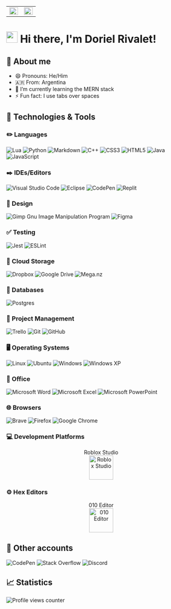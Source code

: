<table><tr><td valign="top" width="50%">

<img src="https://github-readme-stats.vercel.app/api?username=dorielrivalet&show_icons=true&theme=react&&hide_border=true" align="left" style="width: 100%" />

</td><td valign="top" width="50%">

<img src="https://github-readme-streak-stats.herokuapp.com/?user=dorielrivalet&&theme=react&&hide_border=true&layout=compact" align="left" style="width: 100%" />

</td></tr></table>

# <img src="https://raw.githubusercontent.com/MartinHeinz/MartinHeinz/master/wave.gif" width="30px"> Hi there, I'm Doriel Rivalet!

## 📝 About me

- 😄 Pronouns: He/Him
- 🇦🇷 From: Argentina
- 🌱 I’m currently learning the MERN stack
- ⚡ Fun fact: I use tabs over spaces

## 🔧 Technologies & Tools

### ✏️ Languages

![Lua](https://img.shields.io/badge/lua-%232C2D72.svg?style=flat-square&logo=lua&logoColor=white)
![Python](https://img.shields.io/badge/python-3670A0?style=flat-square&logo=python&logoColor=ffdd54)
![Markdown](https://img.shields.io/badge/markdown-%23000000.svg?style=flat-square&logo=markdown&logoColor=white)
![C++](https://img.shields.io/badge/c++-%2300599C.svg?style=flat-square&logo=c%2B%2B&logoColor=white)
![CSS3](https://img.shields.io/badge/css3-%231572B6.svg?style=flat-square&logo=css3&logoColor=white)
![HTML5](https://img.shields.io/badge/html5-%23E34F26.svg?style=flat-square&logo=html5&logoColor=white)
![Java](https://img.shields.io/badge/java-%23ED8B00.svg?style=flat-square&logo=java&logoColor=white)
![JavaScript](https://img.shields.io/badge/javascript-%23323330.svg?style=flat-square&logo=javascript&logoColor=%23F7DF1E)

### ✒️ IDEs/Editors

![Visual Studio Code](https://img.shields.io/badge/Visual%20Studio%20Code-0078d7.svg?style=flat-square&logo=visual-studio-code&logoColor=white)
![Eclipse](https://img.shields.io/badge/Eclipse-FE7A16.svg?style=flat-square&logo=Eclipse&logoColor=white)
![CodePen](https://img.shields.io/badge/CodePen-white?style=flat-square&logo=codepen&logoColor=black)
![Replit](https://img.shields.io/badge/Replit-DD1200?style=flat-square&logo=Replit&logoColor=white)

### 🎨 Design

![Gimp Gnu Image Manipulation Program](https://img.shields.io/badge/Gimp-657D8B?style=flat-square&logo=gimp&logoColor=FFFFFF)
![Figma](https://img.shields.io/badge/figma-%23F24E1E.svg?style=flat-square&logo=figma&logoColor=white)

### ✅ Testing

![Jest](https://img.shields.io/badge/-jest-%23C21325?style=flat-square&logo=jest&logoColor=white)
![ESLint](https://img.shields.io/badge/ESLint-4B3263?style=flat-square&logo=eslint&logoColor=white)

### 👜 Cloud Storage

![Dropbox](https://img.shields.io/badge/Dropbox-%233B4D98.svg?style=flat-square&logo=Dropbox&logoColor=white)
![Google Drive](https://img.shields.io/badge/Google%20Drive-4285F4?style=flat-square&logo=googledrive&logoColor=white)
![Mega.nz](https://img.shields.io/badge/Mega-%23D90007.svg?style=flat-square&logo=Mega&logoColor=white)

### 💾 Databases

![Postgres](https://img.shields.io/badge/postgres-%23316192.svg?style=flat-square&logo=postgresql&logoColor=white)

### 📑 Project Management

![Trello](https://img.shields.io/badge/Trello-%23026AA7.svg?style=flat-square&logo=Trello&logoColor=white)
![Git](https://img.shields.io/badge/git-%23F05033.svg?style=flat-square&logo=git&logoColor=white)
![GitHub](https://img.shields.io/badge/github-%23121011.svg?style=flat-square&logo=github&logoColor=white)

### 🖥️ Operating Systems

![Linux](https://img.shields.io/badge/Linux-FCC624?style=flat-square&logo=linux&logoColor=black)
![Ubuntu](https://img.shields.io/badge/Ubuntu-E95420?style=fflat-square&logo=ubuntu&logoColor=white)
![Windows](https://img.shields.io/badge/Windows-0078D6?style=flat-square&logo=windows&logoColor=white)
![Windows XP](https://img.shields.io/badge/Windows%20xp-003399?style=flat-square&logo=windowsxp&logoColor=white)

### 🏢 Office

![Microsoft Word](https://img.shields.io/badge/Microsoft_Word-2B579A?style=flat-square&logo=microsoft-word&logoColor=white)
![Microsoft Excel](https://img.shields.io/badge/Microsoft_Excel-2B579A?style=flat-square&logo=microsoft-excel&logoColor=white)
![Microsoft PowerPoint](https://img.shields.io/badge/Microsoft_PowerPoint-B7472A?style=flat-square&logo=microsoft-powerpoint&logoColor=white)

### 🌐 Browsers

![Brave](https://img.shields.io/badge/Brave-FB542B?style=flat-square&logo=Brave&logoColor=white)
![Firefox](https://img.shields.io/badge/Firefox-FF7139?style=flat-square&logo=Firefox-Browser&logoColor=white)
![Google Chrome](https://img.shields.io/badge/Google%20Chrome-4285F4?style=flat-square&logo=GoogleChrome&logoColor=white)

### 💻 Development Platforms

<p style="text-align: center">Roblox Studio<br>
  <img alt="Roblox Studio" title="Roblox Studio" width="64" height="64" src="https://static.wikia.nocookie.net/logopedia/images/9/97/Roblox_Studio_2017.svg/revision/latest/scale-to-width-down/200?cb=20210521002548" />
</p>

### ⚙️ Hex Editors

<p style="text-align: center">010 Editor<br>
  <img alt="010 Editor" title="010 Editor" width="64" height="64" src="https://insmac.org/uploads/posts/2018-10/1539323096_010-editor.png" />
</p>

## 👥 Other accounts

![CodePen](https://img.shields.io/badge/Codepen-000000?style=flat-square&logo=codepen&logoColor=white)
![Stack Overflow](https://img.shields.io/badge/-Stackoverflow-FE7A16?style=flat-square&logo=stack-overflow&logoColor=white)
![Discord](https://img.shields.io/badge/-Discord-5865F2?style=flat-square&logo=discord&logoColor=white)

## 📈 Statistics

![Profile views counter](https://komarev.com/ghpvc/?username=dorielrivalet&&style=flat-square)

<!--
**DorielRivalet/dorielrivalet** is a ✨ _special_ ✨ repository because its `README.md` (this file) appears on your GitHub profile.

Here are some ideas to get you started:

- 🔭 I’m currently working on ...
- 🌱 I’m currently learning ...
- 👯 I’m looking to collaborate on ...
- 🤔 I’m looking for help with ...
- 💬 Ask me about ...
- 📫 How to reach me: ...
- 😄 Pronouns: ...
- ⚡ Fun fact: ...
-->
